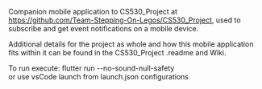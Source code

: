 
Companion mobile application to CS530_Project at https://github.com/Team-Stepping-On-Legos/CS530_Project, used to subscribe and get event notifications on a mobile device.

Additional details for the project as whole and how this mobile application fits within it can be found in the CS530_Project .readme and Wiki.


To run execute: 
    flutter run --no-sound-null-safety  
or
    use vsCode launch from launch.json configurations
